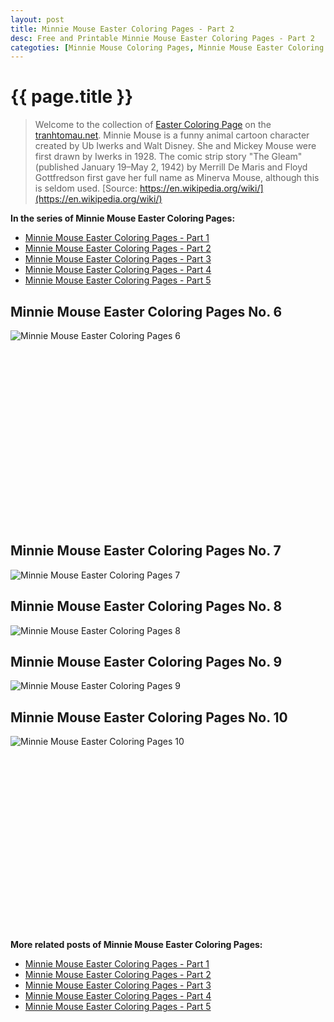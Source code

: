 ```yaml
---
layout: post
title: Minnie Mouse Easter Coloring Pages - Part 2
desc: Free and Printable Minnie Mouse Easter Coloring Pages - Part 2
categoties: [Minnie Mouse Coloring Pages, Minnie Mouse Easter Coloring Pages]
---
```

{{ page.title }}
================
> Welcome to the collection of [Easter Coloring Page](http://tranhtomau.net/) on the [tranhtomau.net](http://tranhtomau.net/). Minnie Mouse is a funny animal cartoon character created by Ub Iwerks and Walt Disney. She and Mickey Mouse were first drawn by Iwerks in 1928. The comic strip story "The Gleam" (published January 19–May 2, 1942) by Merrill De Maris and Floyd Gottfredson first gave her full name as Minerva Mouse, although this is seldom used. [Source: https://en.wikipedia.org/wiki/](https://en.wikipedia.org/wiki/)

**In the series of Minnie Mouse Easter Coloring Pages:**

* [Minnie Mouse Easter Coloring Pages - Part 1](http://tranhtomau.net/2018/08/17/Minnie-Mouse-Easter-Coloring-Pages-part-1.html)
* [Minnie Mouse Easter Coloring Pages - Part 2](http://tranhtomau.net/2018/08/17/Minnie-Mouse-Easter-Coloring-Pages-part-2.html)
* [Minnie Mouse Easter Coloring Pages - Part 3](http://tranhtomau.net/2018/08/17/Minnie-Mouse-Easter-Coloring-Pages-part-3.html)
* [Minnie Mouse Easter Coloring Pages - Part 4](http://tranhtomau.net/2018/08/17/Minnie-Mouse-Easter-Coloring-Pages-part-4.html)
* [Minnie Mouse Easter Coloring Pages - Part 5](http://tranhtomau.net/2018/08/17/Minnie-Mouse-Easter-Coloring-Pages-part-5.html)

## Minnie Mouse Easter Coloring Pages No. 6
![Minnie Mouse Easter Coloring Pages 6](http://tranhtomau.net/img2/Minnie-Mouse-Easter-Coloring-Pages%20(6).jpg "Minnie Mouse Easter Coloring Pages 6")

<script async src="//pagead2.googlesyndication.com/pagead/js/adsbygoogle.js"></script><!-- Texxtonly --><ins class="adsbygoogle" style="display:inline-block;width:336px;height:280px" data-ad-client="ca-pub-6753140515841889" data-ad-slot="3207852233"></ins><script>(adsbygoogle = window.adsbygoogle || []).push({}); </script>

## Minnie Mouse Easter Coloring Pages No. 7
![Minnie Mouse Easter Coloring Pages 7](http://tranhtomau.net/img2/Minnie-Mouse-Easter-Coloring-Pages%20(7).jpg "Minnie Mouse Easter Coloring Pages 7")

## Minnie Mouse Easter Coloring Pages No. 8
![Minnie Mouse Easter Coloring Pages 8](http://tranhtomau.net/img2/Minnie-Mouse-Easter-Coloring-Pages%20(8).jpg "Minnie Mouse Easter Coloring Pages 8")

## Minnie Mouse Easter Coloring Pages No. 9
![Minnie Mouse Easter Coloring Pages 9](http://tranhtomau.net/img2/Minnie-Mouse-Easter-Coloring-Pages%20(9).jpg "Minnie Mouse Easter Coloring Pages 9")

## Minnie Mouse Easter Coloring Pages No. 10
![Minnie Mouse Easter Coloring Pages 10](http://tranhtomau.net/img2/Minnie-Mouse-Easter-Coloring-Pages%20(10).jpg "Minnie Mouse Easter Coloring Pages 10")

<script async src="//pagead2.googlesyndication.com/pagead/js/adsbygoogle.js"></script><!-- Texxtonly --><ins class="adsbygoogle" style="display:inline-block;width:336px;height:280px" data-ad-client="ca-pub-6753140515841889" data-ad-slot="3207852233"></ins><script>(adsbygoogle = window.adsbygoogle || []).push({}); </script>

**More related posts of Minnie Mouse Easter Coloring Pages:**

* [Minnie Mouse Easter Coloring Pages - Part 1](http://tranhtomau.net/2018/08/17/Minnie-Mouse-Easter-Coloring-Pages-part-1.html)
* [Minnie Mouse Easter Coloring Pages - Part 2](http://tranhtomau.net/2018/08/17/Minnie-Mouse-Easter-Coloring-Pages-part-2.html)
* [Minnie Mouse Easter Coloring Pages - Part 3](http://tranhtomau.net/2018/08/17/Minnie-Mouse-Easter-Coloring-Pages-part-3.html)
* [Minnie Mouse Easter Coloring Pages - Part 4](http://tranhtomau.net/2018/08/17/Minnie-Mouse-Easter-Coloring-Pages-part-4.html)
* [Minnie Mouse Easter Coloring Pages - Part 5](http://tranhtomau.net/2018/08/17/Minnie-Mouse-Easter-Coloring-Pages-part-5.html)

